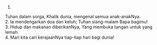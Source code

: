 1.
Tuhan dalam sorga, Khalik dunia,
mengenal semua anak-anakNya.
<br>
2.
Ia mendengarkan doa dan keluh;
Tuhan siang-malam Bapa bagimu!
<br>
3.
Hidup dan makanan diberikanNya,
Yang membuka tangan untuk yang lemah.
<br>
4.
Mari kita cari kerajaanNya
tiap-tiap hari bagi dunia!